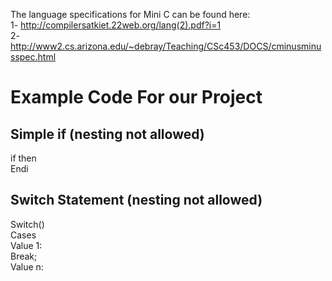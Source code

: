 The language specifications for Mini C can be found here:  
1- http://compilersatkiet.22web.org/lang(2).pdf?i=1  
2- http://www2.cs.arizona.edu/~debray/Teaching/CSc453/DOCS/cminusminusspec.html  
# Example Code For our Project  
## Simple if (nesting not allowed)  
if then  
Endi

## Switch Statement (nesting not allowed)  
Switch()  
Cases  
Value 1:  
Break;  
Value n:
